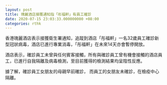 ```yaml
---
layout: post
title: 瑰麗酒店接獲通知指「彤福軒」有員工確診
date: 2020-07-15 23:03:33.000000000 +08:00
categories: rthk
---
```


香港瑰麗酒店表示接獲衛生署通知，追蹤到酒店「彤福軒」一名32歲員工確診新型冠狀病毒，酒店已進行專業消毒，「彤福軒」在未來14天亦會暫停開放。

酒店表示，確診員工未曾與任何賓客接觸，所有與確診員工曾有機會接觸的酒店員工，已進行自我隔離及病毒檢測，至目前獲得的檢測結果均呈陰性反應。

據了解，確診員工女朋友的母親早前確診， 而員工的女朋友未確診，在檢疫中心隔離。
